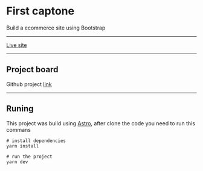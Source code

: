 # First captone

Build a ecommerce site using Bootstrap

---
[Live site](https://ecommercecapstone.netlify.app/)

---
## Project board

Github project [link](https://github.com/users/jefr26/projects/3/views/2?layout=board&filterQuery=+-status%3ABacklog)

---
## Runing 
This project was build using [Astro](https://astro.build/), after clone the code you need to run this commans

```
# install dependencies
yarn install

# run the project
yarn dev
```
